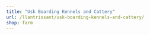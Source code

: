 ```yaml
---
title: "Usk Boarding Kennels and Cattery"
url: /llantrissant/usk-boarding-kennels-and-cattery/
shop: farm
---
```

